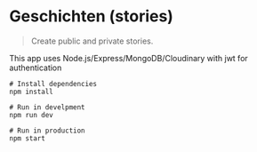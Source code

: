 # Geschichten (stories)

> Create public and private stories.

This app uses Node.js/Express/MongoDB/Cloudinary with jwt for authentication

```
# Install dependencies
npm install

# Run in develpment
npm run dev

# Run in production
npm start
```
